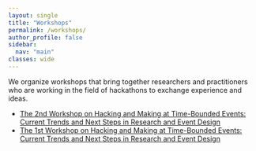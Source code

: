 ```yaml
---
layout: single
title: "Workshops"
permalink: /workshops/
author_profile: false
sidebar:
  nav: "main"
classes: wide
---
```


We organize workshops that bring together researchers and practitioners who are working in the field of hackathons to exchange experience and ideas.
<ul>
  <li><a href="http://hackathon-workshop-2018.com/">The 2nd Workshop on Hacking and Making at Time-Bounded Events: Current Trends and Next Steps in Research and Event Design</a></li>
  <li><a href="https://hackathon-workshop.github.io/">The 1st Workshop on Hacking and Making at Time-Bounded Events: Current Trends and Next Steps in Research and Event Design</a></li>
</ul>
